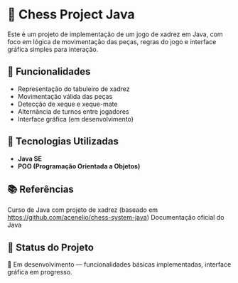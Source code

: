# 🧠 Chess Project Java

Este é um projeto de implementação de um jogo de xadrez em Java, com foco em lógica de movimentação das peças, regras do jogo e interface gráfica simples para interação.

## 📌 Funcionalidades

- Representação do tabuleiro de xadrez
- Movimentação válida das peças
- Detecção de xeque e xeque-mate
- Alternância de turnos entre jogadores
- Interface gráfica (em desenvolvimento)

## 🚀 Tecnologias Utilizadas

- **Java SE**
- **POO (Programação Orientada a Objetos)**

## 📚 Referências

Curso de Java com projeto de xadrez (baseado em https://github.com/acenelio/chess-system-java)
Documentação oficial do Java

## 📌 Status do Projeto
🚧 Em desenvolvimento — funcionalidades básicas implementadas, interface gráfica em progresso.
